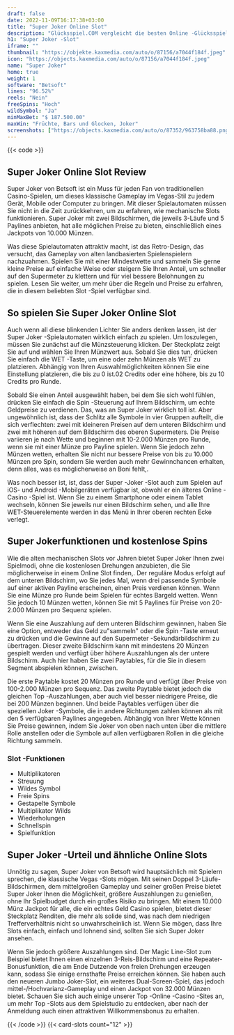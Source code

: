 ```yaml
---
draft: false
date: 2022-11-09T16:17:38+03:00
title: "Super Joker Online Slot"
description: "Glücksspiel.COM vergleicht die besten Online -Glücksspiel -Sites und -spiele der Kanada.  Unabhängige Produktbewertungen und exklusive Anmeldeangebote. Jetzt spielen!"
h1: "Super Joker -Slot"
iframe: ""
thumbnail: "https://objekte.kaxmedia.com/auto/o/87156/a7044f184f.jpeg"
icon: "https://objects.kaxmedia.com/auto/o/87156/a7044f184f.jpeg"
name: "Super Joker"
home: true
weight: 1
software: "Betsoft"
lines: "96.52%"
reels: "Nein"
freeSpins: "Hoch"
wildSymbol: "Ja"
minMaxBet: "$ 187.500.00"
maxWin: "Früchte, Bars und Glocken, Joker"
screenshots: ["https://objects.kaxmedia.com/auto/o/87352/963758ba88.png"]
---
```


{{< code >}}<h2>Super Joker Online Slot Review</h2><p>Super Joker von Betsoft ist ein Muss für jeden Fan von traditionellen Casino-Spielen, um dieses klassische Gameplay im Vegas-Stil zu jedem Gerät, Mobile oder Computer zu bringen. Mit dieser Spielautomaten müssen Sie nicht in die Zeit zurückkehren, um zu erfahren, wie mechanische Slots funktionieren. Super Joker mit zwei Bildschirmen, die jeweils 3-Läufe und 5 Paylines anbieten, hat alle möglichen Preise zu bieten, einschließlich eines Jackpots von 10.000 Münzen.</p><p>Was diese Spielautomaten attraktiv macht, ist das Retro-Design, das versucht, das Gameplay von alten landbasierten Spielenspielern nachzuahmen. Spielen Sie mit einer Mindestwette und sammeln Sie gerne kleine Preise auf einfache Weise oder steigern Sie Ihren Anteil, um schneller auf den Supermeter zu klettern und für viel bessere Belohnungen zu spielen. Lesen Sie weiter, um mehr über die Regeln und Preise zu erfahren, die in diesem beliebten Slot -Spiel verfügbar sind.</p><h2>So spielen Sie Super Joker Online Slot</h2><p>Auch wenn all diese blinkenden Lichter Sie anders denken lassen, ist der Super Joker -Spielautomaten wirklich einfach zu spielen. Um loszulegen, müssen Sie zunächst auf die Münzsteuerung klicken. Der Steckplatz zeigt Sie auf und wählen Sie Ihren Münzwert aus. Sobald Sie dies tun, drücken Sie einfach die WET -Taste, um eine oder zehn Münzen als WET zu platzieren. Abhängig von Ihren Auswahlmöglichkeiten können Sie eine Einstellung platzieren, die bis zu 0 ist.02 Credits oder eine höhere, bis zu 10 Credits pro Runde.</p><p>Sobald Sie einen Anteil ausgewählt haben, bei dem Sie sich wohl fühlen, drücken Sie einfach die Spin -Steuerung auf Ihrem Bildschirm, um echte Geldpreise zu verdienen. Das, was an Super Joker wirklich toll ist. Aber ungewöhnlich ist, dass der Schlitz alle Symbole in vier Gruppen aufteilt, die sich verflechten: zwei mit kleineren Preisen auf dem unteren Bildschirm und zwei mit höheren auf dem Bildschirm des oberen Supermeters. Die Preise variieren je nach Wette und beginnen mit 10-2.000 Münzen pro Runde, wenn sie mit einer Münze pro Payline spielen. Wenn Sie jedoch zehn Münzen wetten, erhalten Sie nicht nur bessere Preise von bis zu 10.000 Münzen pro Spin, sondern Sie werden auch mehr Gewinnchancen erhalten, denn alles, was es möglicherweise an Boni fehlt,.</p><p>Was noch besser ist, ist, dass der Super -Joker -Slot auch zum Spielen auf iOS- und Android -Mobilgeräten verfügbar ist, obwohl er ein älteres Online -Casino -Spiel ist. Wenn Sie zu einem Smartphone oder einem Tablet wechseln, können Sie jeweils nur einen Bildschirm sehen, und alle Ihre WET-Steuerelemente werden in das Menü in Ihrer oberen rechten Ecke verlegt.</p><h2>Super Jokerfunktionen und kostenlose Spins</h2><p>Wie die alten mechanischen Slots vor Jahren bietet Super Joker Ihnen zwei Spielmodi, ohne die kostenlosen Drehungen anzubieten, die Sie möglicherweise in einem Online Slot finden,. Der reguläre Modus erfolgt auf dem unteren Bildschirm, wo Sie jedes Mal, wenn drei passende Symbole auf einer aktiven Payline erscheinen, einen Preis verdienen können. Wenn Sie eine Münze pro Runde beim Spielen für echtes Bargeld wetten. Wenn Sie jedoch 10 Münzen wetten, können Sie mit 5 Paylines für Preise von 20-2.000 Münzen pro Sequenz spielen.</p><p>Wenn Sie eine Auszahlung auf dem unteren Bildschirm gewinnen, haben Sie eine Option, entweder das Geld zu"sammeln" oder die Spin -Taste erneut zu drücken und die Gewinne auf den Supermeter -Sekundärbildschirm zu übertragen. Dieser zweite Bildschirm kann mit mindestens 20 Münzen gespielt werden und verfügt über höhere Auszahlungen als der untere Bildschirm. Auch hier haben Sie zwei Paytables, für die Sie in diesem Segment abspielen können, zwischen.</p><p>Die erste Paytable kostet 20 Münzen pro Runde und verfügt über Preise von 100-2.000 Münzen pro Sequenz. Das zweite Paytable bietet jedoch die gleichen Top -Auszahlungen, aber auch viel besser niedrigere Preise, die bei 200 Münzen beginnen. Und beide Paytables verfügen über die speziellen Joker -Symbole, die in andere Richtungen zahlen können als mit den 5 verfügbaren Paylines angegeben. Abhängig von Ihrer Wette können Sie Preise gewinnen, indem Sie Joker von oben nach unten über die mittlere Rolle anstellen oder die Symbole auf allen verfügbaren Rollen in die gleiche Richtung sammeln.</p><h3>
Slot -Funktionen</h3><ul>
<li></span>
Multiplikatoren</li>
<li></span>
Streuung</li>
<li></span>
Wildes Symbol</li>
<li></span>
Freie Spins</li>
<li></span>
Gestapelte Symbole</li>
<li></span>
Multiplikator Wilds</li>
<li></span>
Wiederholungen</li>
<li></span>
Schnellspin</li>
<li></span>
Spielfunktion</li></ul><h2>Super Joker -Urteil und ähnliche Online Slots</h2><p>Unnötig zu sagen, Super Joker von Betsoft wird hauptsächlich mit Spielern sprechen, die klassische Vegas -Slots mögen. Mit seinen Doppel 3-Läufe-Bildschirmen, dem mittelgroßen Gameplay und seiner großen Preise bietet Super Joker Ihnen die Möglichkeit, größere Auszahlungen zu genießen, ohne Ihr Spielbudget durch ein großes Risiko zu bringen. Mit einem 10.000 Münz Jackpot für alle, die ein echtes Geld Casino spielen, bietet dieser Steckplatz Renditen, die mehr als solide sind, was nach dem niedrigen Trefferverhältnis nicht so unwahrscheinlich ist. Wenn Sie mögen, dass Ihre Slots einfach, einfach und lohnend sind, sollten Sie sich Super Joker ansehen.</p><p>Wenn Sie jedoch größere Auszahlungen sind. Der Magic Line-Slot zum Beispiel bietet Ihnen einen einzelnen 3-Reis-Bildschirm und eine Repeater-Bonusfunktion, die am Ende Dutzende von freien Drehungen erzeugen kann, sodass Sie einige ernsthafte Preise erreichen können. Sie haben auch den neueren Jumbo Joker-Slot, ein weiteres Dual-Screen-Spiel, das jedoch mittel-/Hochvarianz-Gameplay und einen Jackpot von 32.000 Münzen bietet. Schauen Sie sich auch einige unserer Top -Online -Casino -Sites an, um mehr Top -Slots aus dem Spielstudio zu entdecken, aber nach der Anmeldung auch einen attraktiven Willkommensbonus zu erhalten.</p>{{< /code >}}
 {{< card-slots count="12" >}}